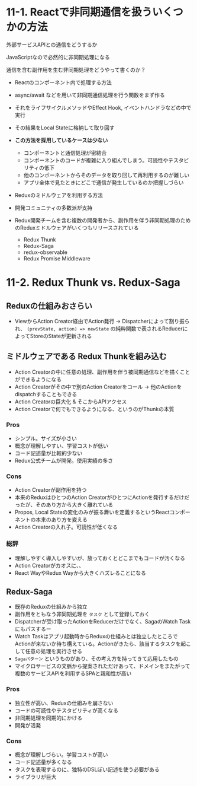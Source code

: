  # 11-1. Reactで非同期通信を扱ういくつかの方法

 外部サービスAPIとの通信をどうするか

 JavaScriptなので必然的に非同期処理になる

 通信を含む副作用を生む非同期処理をどうやって書くのか？

 - Reactのコンポーネント内で処理する方法
  - async/await などを用いて非同期通信処理を行う関数をまず作る
  - それをライフサイクルメソッドやEffect Hook, イベントハンドラなどの中で実行
  - その結果をLocal Stateに格納して取り回す
  - **この方法を採用しているケースは少ない**
    - コンポーネントと通信処理が密結合
    - コンポーネントのコードが複雑に入り組んでしまう。可読性やテスタビリティの低下
    - 他のコンポーネントからそのデータを取り回して再利用するのが難しい
    - アプリ全体で見たときにどこで通信が発生しているのか把握しづらい

 - Reduxのミドルウェアを利用する方法
  - 開発コミュニティの多数派が支持
  - Redux開発チームを含む複数の開発者から、副作用を伴う非同期処理のためのReduxミドルウェアがいくつもリリースされている
    - Redux Thunk
    - Redux-Saga
    - redux-observable
    - Redux Promise Middleware

# 11-2. Redux Thunk vs. Redux-Saga

## Reduxの仕組みおさらい

- ViewからAction Creator経由でAction発行 -> Dispatcherによって割り振られ、 `(prevState, action) => newState` の純粋関数で表されるReducerによってStoreのStateが更新される

## ミドルウェアである Redux Thunkを組み込む

- Action Creatorの中に任意の処理、副作用を伴う被同期通信などを描くことができるようになる
- Action Creatorがその中で別のAction Creatorをコール -> 他のActionをdispatchすることもできる
- Action Creatorの巨大化 & そこからAPIアクセス
- Action Creatorで何でもできるようになる、というのがThunkの本質

### Pros
- シンプル。サイズが小さい
- 概念が理解しやすい、学習コストが低い
- コード記述量が比較的少ない
- Redux公式チームが開発。使用実績の多さ

### Cons
- Action Creatorが副作用を持つ
- 本来のReduxはひとつのAction CreatorがひとつにActionを発行するだけだったが、そのあり方から大きく離れている
- Propos, Local Stateの変化のみが振る舞いを定義するというReactコンポーネントの本来のあり方を変える
- Action Creatorの入れ子。可読性が低くなる

### 総評
- 理解しやすく導入しやすいが、放っておくとどこまでもコードが汚くなる
- Action Creatorがカオスに、、
- React WayやRedux Wayから大きくハズレることになる

## Redux-Saga

- 既存のReduxの仕組みから独立
- 副作用をともなう非同期処理を `タスク` として登録しておく
- Dispatcherが受け取ったActionをReducerだけでなく、SagaのWatch Taskにもパスするー
- Watch Taskはアプリ起動時からReduxの仕組みとは独立したところでActionが来ないか待ち構えている。Actionがきたら、該当するタスクを起こして任意の処理を実行させる
- `Sagaパターン` というものがあり、その考え方を持ってきて応用したもの
- マイクロサービスの文脈から提案されただけあって、ドメインをまたがって複数のサービスAPIを利用するSPAと親和性が高い

### Pros
- 独立性が高い、Reduxの仕組みを崩さない
- コードの可読性やテスタビリティが高くなる
- 非同期処理を同期的にかける
- 開発が活発

### Cons
- 概念が理解しづらい。学習コストが高い
- コード記述量が多くなる
- タスクを表現するのに、独特のDSLぽい記述を使う必要がある
- ライブラリが巨大
